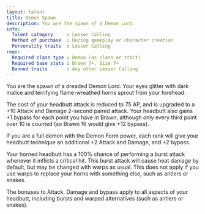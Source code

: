 ```yaml
---
layout: talent
title: Demon Spawn
description: You are the spawn of a Demon Lord.
info:
  Talent category     : Lesser Calling
  Method of purchase  : During gameplay or character creation
  Personality traits  : Lesser Calling
reqs:
  Required class type : Demon (as class or trait)
  Required base stats : Brawn 7+, Size 7+
  Banned traits       : Any other Lesser Calling
---
```


You are the spawn of a dreaded Demon Lord. Your eyes glitter with dark malice and terrifying flame-wreathed horns sprout from your forehead.

The cost of your headbutt attack is reduced to 75 AP, and is upgraded to a +10 Attack and Damage 2-second paired attack. Your headbutt also gains +1 bypass for each point you have in Brawn, although only every third point over 10 is counted (so Brawn 16 would give +12 bypass).

If you are a full demon with the Demon Form power, each rank will give your headbutt technique an additional +2 Attack and Damage, and +2 bypass.

Your horned headbutt has a 100% chance of performing a burst attack whenever it inflicts a critical hit. This burst attack will cause heat damage by default, but may be changed with warps as usual. This does not apply if you use warps to replace your horns with something else, such as antlers or snakes.

The bonuses to Attack, Damage and bypass apply to all aspects of your headbutt, including bursts and warped alternatives (such as antlers or snakes).